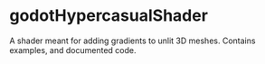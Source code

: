 # godotHypercasualShader
A shader meant for adding gradients to unlit 3D meshes. Contains examples, and documented code. 
